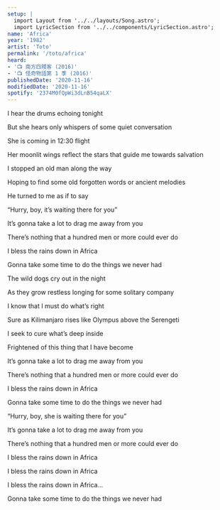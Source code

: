 ```yaml
---
setup: |
  import Layout from '../../layouts/Song.astro';
  import LyricSection from '../../components/LyricSection.astro';
name: 'Africa'
year: '1982'
artist: 'Toto'
permalink: '/toto/africa'
heard:
- '📺 南方四賤客 (2016)'
- '📺 怪奇物語第 1 季 (2016)'
publishedDate: '2020-11-16'
modifiedDate: '2020-11-16'
spotify: '2374M0fQpWi3dLnB54qaLX'
---
```


<LyricSection>

I hear the drums echoing tonight

But she hears only whispers of some quiet conversation

She is coming in 12:30 flight

Her moonlit wings reflect the stars that guide me towards salvation

</LyricSection>

<LyricSection>

I stopped an old man along the way

Hoping to find some old forgotten words or ancient melodies

He turned to me as if to say

&ldquo;Hurry, boy, it&rsquo;s waiting there for you&rdquo;

</LyricSection>

<LyricSection>

It&rsquo;s gonna take a lot to drag me away from you

There&rsquo;s nothing that a hundred men or more could ever do

I bless the rains down in Africa

Gonna take some time to do the things we never had

</LyricSection>

<LyricSection>

The wild dogs cry out in the night

As they grow restless longing for some solitary company

I know that I must do what&rsquo;s right

Sure as Kilimanjaro rises like Olympus above the Serengeti

</LyricSection>

<LyricSection>

I seek to cure what&rsquo;s deep inside

Frightened of this thing that I have become

</LyricSection>

<LyricSection>

It&rsquo;s gonna take a lot to drag me away from you

There&rsquo;s nothing that a hundred men or more could ever do

I bless the rains down in Africa

Gonna take some time to do the things we never had

</LyricSection>

<LyricSection>

&ldquo;Hurry, boy, she is waiting there for you&rdquo;

</LyricSection>

<LyricSection>

It&rsquo;s gonna take a lot to drag me away from you

There&rsquo;s nothing that a hundred men or more could ever do

I bless the rains down in Africa

I bless the rains down in Africa

I bless the rains down in Africa...

Gonna take some time to do the things we never had

</LyricSection>
